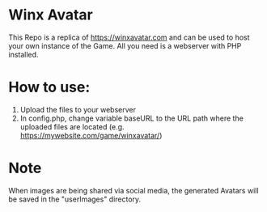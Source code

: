# Winx Avatar
This Repo is a replica of https://winxavatar.com and can be used to host your own instance of the Game. All you need is a webserver with PHP installed.

# How to use:
1. Upload the files to your webserver
2. In config.php, change variable baseURL to the URL path where the uploaded files are located (e.g. https://mywebsite.com/game/winxavatar/)

# Note
When images are being shared via social media, the generated Avatars will be saved in the "userImages" directory.
